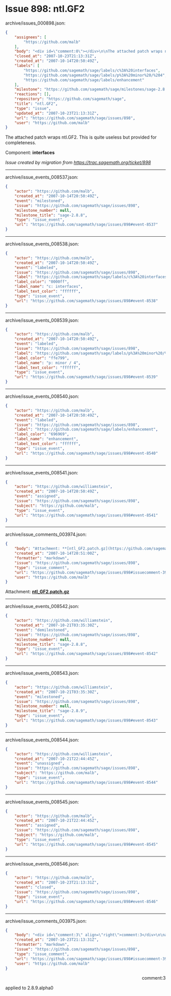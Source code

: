 # Issue 898: ntl.GF2

archive/issues_000898.json:
```json
{
    "assignees": [
        "https://github.com/malb"
    ],
    "body": "<div id=\"comment:0\"></div>\n\nThe attached patch wraps ntl.GF2. This is quite useless but provided for completeness.\n\nComponent: **interfaces**\n\n_Issue created by migration from https://trac.sagemath.org/ticket/898_\n\n",
    "closed_at": "2007-10-23T21:13:31Z",
    "created_at": "2007-10-14T20:50:49Z",
    "labels": [
        "https://github.com/sagemath/sage/labels/c%3A%20interfaces",
        "https://github.com/sagemath/sage/labels/p%3A%20minor%20/%204",
        "https://github.com/sagemath/sage/labels/enhancement"
    ],
    "milestone": "https://github.com/sagemath/sage/milestones/sage-2.8.9",
    "reactions": [],
    "repository": "https://github.com/sagemath/sage",
    "title": "ntl.GF2",
    "type": "issue",
    "updated_at": "2007-10-23T21:13:31Z",
    "url": "https://github.com/sagemath/sage/issues/898",
    "user": "https://github.com/malb"
}
```
<div id="comment:0"></div>

The attached patch wraps ntl.GF2. This is quite useless but provided for completeness.

Component: **interfaces**

_Issue created by migration from https://trac.sagemath.org/ticket/898_





---

archive/issue_events_008537.json:
```json
{
    "actor": "https://github.com/malb",
    "created_at": "2007-10-14T20:50:49Z",
    "event": "milestoned",
    "issue": "https://github.com/sagemath/sage/issues/898",
    "milestone_number": null,
    "milestone_title": "sage-2.8.8",
    "type": "issue_event",
    "url": "https://github.com/sagemath/sage/issues/898#event-8537"
}
```



---

archive/issue_events_008538.json:
```json
{
    "actor": "https://github.com/malb",
    "created_at": "2007-10-14T20:50:49Z",
    "event": "labeled",
    "issue": "https://github.com/sagemath/sage/issues/898",
    "label": "https://github.com/sagemath/sage/labels/c%3A%20interfaces",
    "label_color": "0000ff",
    "label_name": "c: interfaces",
    "label_text_color": "ffffff",
    "type": "issue_event",
    "url": "https://github.com/sagemath/sage/issues/898#event-8538"
}
```



---

archive/issue_events_008539.json:
```json
{
    "actor": "https://github.com/malb",
    "created_at": "2007-10-14T20:50:49Z",
    "event": "labeled",
    "issue": "https://github.com/sagemath/sage/issues/898",
    "label": "https://github.com/sagemath/sage/labels/p%3A%20minor%20/%204",
    "label_color": "ffe799",
    "label_name": "p: minor / 4",
    "label_text_color": "ffffff",
    "type": "issue_event",
    "url": "https://github.com/sagemath/sage/issues/898#event-8539"
}
```



---

archive/issue_events_008540.json:
```json
{
    "actor": "https://github.com/malb",
    "created_at": "2007-10-14T20:50:49Z",
    "event": "labeled",
    "issue": "https://github.com/sagemath/sage/issues/898",
    "label": "https://github.com/sagemath/sage/labels/enhancement",
    "label_color": "696969",
    "label_name": "enhancement",
    "label_text_color": "ffffff",
    "type": "issue_event",
    "url": "https://github.com/sagemath/sage/issues/898#event-8540"
}
```



---

archive/issue_events_008541.json:
```json
{
    "actor": "https://github.com/williamstein",
    "created_at": "2007-10-14T20:50:49Z",
    "event": "assigned",
    "issue": "https://github.com/sagemath/sage/issues/898",
    "subject": "https://github.com/malb",
    "type": "issue_event",
    "url": "https://github.com/sagemath/sage/issues/898#event-8541"
}
```



---

archive/issue_comments_003974.json:
```json
{
    "body": "Attachment: **[ntl_GF2.patch.gz](https://github.com/sagemath/sage/files/ticket898/ntl_GF2.patch.gz)**",
    "created_at": "2007-10-14T20:51:00Z",
    "formatter": "markdown",
    "issue": "https://github.com/sagemath/sage/issues/898",
    "type": "issue_comment",
    "url": "https://github.com/sagemath/sage/issues/898#issuecomment-3974",
    "user": "https://github.com/malb"
}
```

Attachment: **[ntl_GF2.patch.gz](https://github.com/sagemath/sage/files/ticket898/ntl_GF2.patch.gz)**



---

archive/issue_events_008542.json:
```json
{
    "actor": "https://github.com/williamstein",
    "created_at": "2007-10-21T03:35:30Z",
    "event": "demilestoned",
    "issue": "https://github.com/sagemath/sage/issues/898",
    "milestone_number": null,
    "milestone_title": "sage-2.8.8",
    "type": "issue_event",
    "url": "https://github.com/sagemath/sage/issues/898#event-8542"
}
```



---

archive/issue_events_008543.json:
```json
{
    "actor": "https://github.com/williamstein",
    "created_at": "2007-10-21T03:35:30Z",
    "event": "milestoned",
    "issue": "https://github.com/sagemath/sage/issues/898",
    "milestone_number": null,
    "milestone_title": "sage-2.8.9",
    "type": "issue_event",
    "url": "https://github.com/sagemath/sage/issues/898#event-8543"
}
```



---

archive/issue_events_008544.json:
```json
{
    "actor": "https://github.com/williamstein",
    "created_at": "2007-10-21T22:44:45Z",
    "event": "unassigned",
    "issue": "https://github.com/sagemath/sage/issues/898",
    "subject": "https://github.com/malb",
    "type": "issue_event",
    "url": "https://github.com/sagemath/sage/issues/898#event-8544"
}
```



---

archive/issue_events_008545.json:
```json
{
    "actor": "https://github.com/malb",
    "created_at": "2007-10-21T22:44:45Z",
    "event": "assigned",
    "issue": "https://github.com/sagemath/sage/issues/898",
    "subject": "https://github.com/malb",
    "type": "issue_event",
    "url": "https://github.com/sagemath/sage/issues/898#event-8545"
}
```



---

archive/issue_events_008546.json:
```json
{
    "actor": "https://github.com/malb",
    "created_at": "2007-10-23T21:13:31Z",
    "event": "closed",
    "issue": "https://github.com/sagemath/sage/issues/898",
    "type": "issue_event",
    "url": "https://github.com/sagemath/sage/issues/898#event-8546"
}
```



---

archive/issue_comments_003975.json:
```json
{
    "body": "<div id=\"comment:3\" align=\"right\">comment:3</div>\n\napplied to 2.8.9.alpha0",
    "created_at": "2007-10-23T21:13:31Z",
    "formatter": "markdown",
    "issue": "https://github.com/sagemath/sage/issues/898",
    "type": "issue_comment",
    "url": "https://github.com/sagemath/sage/issues/898#issuecomment-3975",
    "user": "https://github.com/malb"
}
```

<div id="comment:3" align="right">comment:3</div>

applied to 2.8.9.alpha0
